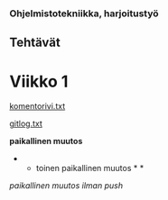 ### Ohjelmistotekniikka, harjoitustyö


## Tehtävät

# Viikko 1

[komentorivi.txt](https://github.com/aaropaltemaa/ot-harjoitustyo/blob/master/.ssh/laskarit/viikko1/komentorivi.txt)

[gitlog.txt](https://github.com/aaropaltemaa/ot-harjoitustyo/blob/master/.ssh/laskarit/viikko1/gitlog.txt)

**paikallinen muutos**

* * toinen paikallinen muutos * *


*paikallinen muutos ilman push*
